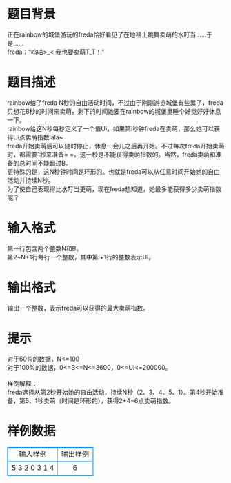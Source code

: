# 

 
 # 题目背景 
正在rainbow的城堡游玩的freda恰好看见了在地毯上跳舞卖萌的水叮当……于是……<BR>freda：“呜咕&gt;_&lt;&nbsp;我也要卖萌T_T！” 

 
 # 题目描述 
rainbow给了freda&nbsp;N秒的自由活动时间，不过由于刚刚游览城堡有些累了，freda只想花B秒的时间来卖萌，剩下的时间她要在rainbow的城堡里睡个好觉好好休息一下。<BR>rainbow给这N秒每秒定义了一个值Ui，如果第i秒钟freda在卖萌，那么她可以获得Ui点卖萌指数lala~<BR>freda开始卖萌后可以随时停止，休息一会儿之后再开始。不过每次freda开始卖萌时，都需要1秒来准备=&nbsp;=，这一秒是不能获得卖萌指数的。当然，freda卖萌和准备的总时间不能超过B。<BR>更特殊的是，这N秒钟时间是环形的。也就是freda可以从任意时间开始她的自由活动并持续N秒。<BR>为了使自己表现得比水叮当更萌，现在freda想知道，她最多能获得多少卖萌指数呢？<BR> 

 
 # 输入格式 
第一行包含两个整数N和B。<BR>第2~N+1行每行一个整数，其中第i+1行的整数表示Ui。 

 
 # 输出格式 
输出一个整数，表示freda可以获得的最大卖萌指数。 

 
 # 提示 
对于60%的数据，N&lt;=100<BR>对于100%的数据，0&lt;=B&lt;=N&lt;=3600，0&lt;=Ui&lt;=200000。<BR><BR>样例解释：<BR>freda选择从第2秒开始她的自由活动，持续N秒（2、3、4、5、1）。第4秒开始准备，第5、1秒卖萌（时间是环形的），获得2+4=6点卖萌指数。 
# 样例数据
<style>
        table,table tr th, table tr td { border:1px solid #0094ff; }
        table { width: 200px; min-height: 25px; line-height: 25px; text-align: center; border-collapse: collapse;}   
    </style>
<table>
	<tr>
		<td>输入样例</td>
		<td>输出样例</td>
	</tr>
<tr><td>5 3
2
0
3
1
4
</td><td>6</td></tr></table>
